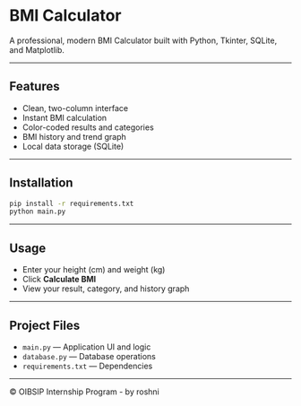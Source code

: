 # BMI Calculator

A professional, modern BMI Calculator built with Python, Tkinter, SQLite, and Matplotlib.

---

## Features
- Clean, two-column interface
- Instant BMI calculation
- Color-coded results and categories
- BMI history and trend graph
- Local data storage (SQLite)

---

## Installation
```bash
pip install -r requirements.txt
python main.py
```

---

## Usage
- Enter your height (cm) and weight (kg)
- Click **Calculate BMI**
- View your result, category, and history graph

---

## Project Files
- `main.py` — Application UI and logic
- `database.py` — Database operations
- `requirements.txt` — Dependencies

---

© OIBSIP Internship Program - by roshni

